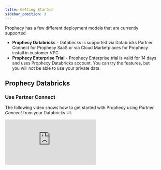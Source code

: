 ```yaml
---
title: Getting Started
sidebar_position: 3
---
```


Prophecy has a few different deployment models that are currently supported

- **Prophecy Databricks** - Databricks is supported via Databricks Partner Connect for Prophecy SaaS or via Cloud
  Marketplaces for Prophecy install in customer VPC
- **Prophecy Enterprise Trial** - Prophecy Enterprise trial is valid for 14 days and uses Prophecy Databricks
  account. You can try the features, but you will not be able to use your private data.

## Prophecy Databricks

### Use Partner Connect

The following video shows how to get started with Prophecy using _Partner Connect_ from your Databricks UI.

<div class="video-container">
<iframe src="https://www.youtube.com/embed/mh-6lpYJcqs" title="YouTube video player" frameborder="0" allow="accelerometer; autoplay; clipboard-write; encrypted-media; gyroscope; picture-in-picture" allowfullscreen></iframe>
</div>
